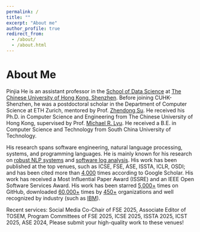 ```yaml
---
permalink: /
title: ""
excerpt: "About me"
author_profile: true
redirect_from: 
  - /about/
  - /about.html
---
```


About Me
======
Pinjia He is an assistant professor in the [School of Data Science](https://sds.cuhk.edu.cn/en) at [The Chinese University of Hong Kong, Shenzhen](https://www.cuhk.edu.cn/en). Before joining CUHK-Shenzhen, he was a postdoctoral scholar in the Department of Computer Science at ETH Zurich, mentored by Prof. [Zhendong Su](http://web.cs.ucdavis.edu/~su/). He received his Ph.D. in Computer Science and Engineering from The Chinese University of Hong Kong, supervised by Prof. [Michael R. Lyu](https://www.cse.cuhk.edu.hk/lyu/home). He received a B.E. in Computer Science and Technology from South China University of Technology.

His research spans software engineering, natural language processing, systems, and programming languages. He is mainly known for his research on [robust NLP systems](https://github.com/RobustNLP) and [software log analysis](https://github.com/logpai). His work has been published at the top venues, such as ICSE, FSE, ASE, ISSTA, ICLR, OSDI; and has been cited more than [4,000](https://scholar.google.com/citations?user=vg0moI0AAAAJ&hl=en) times according to Google Scholar. His work has received a Most Influential Paper Award (ISSRE) and an IEEE Open Software Services Award. His work has been starred [5,000+](https://github.com/logpai) times on GitHub, downloaded [60,000+](https://zenodo.org/record/3227177) times by [450+](https://github.com/logpai/loghub/wiki/Loghub) organizations and well recognized by industry (such as [IBM](https://developer.ibm.com/blogs/how-mining-log-templates-can-help-ai-ops-in-cloud-scale-data-centers/)).

Recent services: Social Media Co-Chair of FSE 2025, Associate Editor of TOSEM, Program Committees of FSE 2025, ICSE 2025, ISSTA 2025, ICST 2025, ASE 2024, Please submit your high-quality work to these venues!
